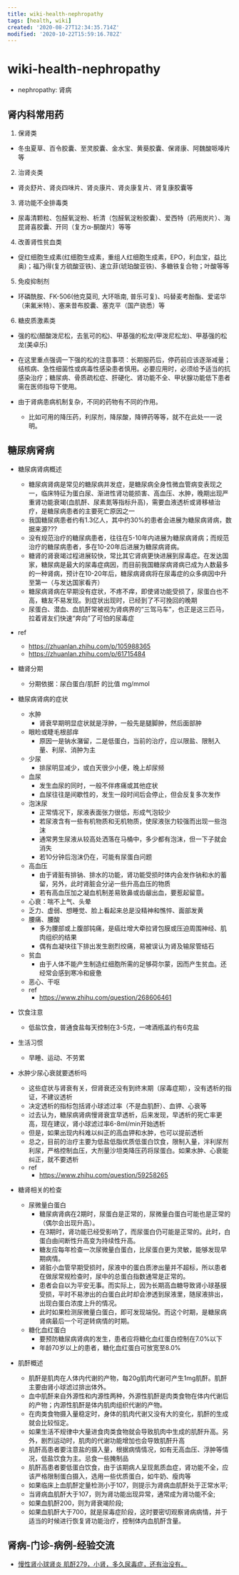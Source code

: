 ```yaml
---
title: wiki-health-nephropathy
tags: [health, wiki]
created: '2020-08-27T12:34:35.714Z'
modified: '2020-10-22T15:59:16.782Z'
---
```


# wiki-health-nephropathy

- nephropathy: 肾病

## 肾内科常用药

1. 保肾类
  - 冬虫夏草、百令胶囊、至灵胶囊、金水宝、黄葵胶囊、保肾康、阿魏酸哌嗪片等

2. 治肾炎类
  - 肾炎舒片、肾炎四味片、肾炎康片、肾炎康复片、肾复康胶囊等

3. 肾功能不全排毒类
  - 尿毒清颗粒、包醛氧淀粉、析清（包醛氧淀粉胶囊）、爱西特（药用炭片）、海昆肾喜胶囊、开同（复方α-酮酸片）等等

4. 改善肾性贫血类
  - 促红细胞生成素(红细胞生成素，重组人红细胞生成素，EPO，利血宝，益比奥)；福乃得(复方硫酸亚铁)、速立菲(琥珀酸亚铁)、多糖铁复合物；叶酸等等

5. 免疫抑制剂
  - 环磷酰胺、FK-506(他克莫司, 大环哌南, 普乐可复)、吗替麦考酚酯、爱诺华（来氟米特）、塞来昔布胶囊、塞克平（国产骁悉）等

6. 糖皮质激素类
  - 强的松(醋酸泼尼松，去氢可的松)、甲基强的松龙(甲泼尼松龙)、甲基强的松龙(美卓乐)
  - 在这里重点强调一下强的松的注意事项：长期服药后，停药前应该逐渐减量；结核病、急性细菌性或病毒性感染患者慎用。必要应用时，必须给予适当的抗感染治疗；糖尿病、骨质疏松症、肝硬化、肾功能不全、甲状腺功能低下患者需在医师指导下使用。

- 由于肾病患病机制复杂，不同的药物有不同的作用。
  - 比如可用的降压药，利尿剂，降尿酸，降钾药等等，就不在此处一一说明。

## 糖尿病肾病

- 糖尿病肾病概述
  - 糖尿病肾病是常见的糖尿病并发症，是糖尿病全身性微血管病变表现之一，临床特征为蛋白尿、渐进性肾功能损害、高血压、水肿，晚期出现严重肾功能衰竭(血肌酐、尿素氮等指标升高)，需要血液透析或肾移植治疗，是糖尿病患者的主要死亡原因之一
  - 我国糖尿病患者约有1.3亿人，其中约30%的患者会进展为糖尿病肾病，数据来源???
  - 没有规范治疗的糖尿病患者，往往在5-10年内进展为糖尿病肾病；而规范治疗的糖尿病患者，多在10-20年后进展为糖尿病肾病。
  - 糖肾的肾衰竭过程进展较快，常比其它肾病更快进展到尿毒症。在发达国家，糖尿病是最大的尿毒症病因，而目前我国糖尿病肾病已成为人数最多的一种肾病，预计在10-20年后，糖尿病肾病将在尿毒症的众多病因中升至第一（与发达国家看齐）
  - 糖尿病肾病在早期没有症状，不疼不痒，即使肾功能受损了，尿蛋白也不高，糖友不易发现。到症状出现时，已经到了不可挽回的晚期  
  - 尿蛋白、潜血、血肌酐常被视为肾病界的“三驾马车”，也正是这三匹马，拉着肾友们快速“奔向”了可怕的尿毒症
- ref
  - https://zhuanlan.zhihu.com/p/105988365
  - https://zhuanlan.zhihu.com/p/61715484

- 糖肾分期
  - 分期依据：尿白蛋白/肌酐 的比值 mg/mmol

- 糖尿病肾病的症状
  - 水肿
    - 肾衰早期明显症状就是浮肿，一般先是腿脚肿，然后面部肿
  - 眼睑或睫毛根部痒
    - 原因一是钠水潴留，二是低蛋白，当前的治疗，应以限盐、限制入量、利尿、消肿为主
  - 少尿
    - 排尿明显减少，或白天很少小便，晚上却尿频
  - 血尿
    - 发生血尿的同时，一般不伴疼痛或其他症状
    - 血尿往往是间歇性的，发生一段时间后会停止，但会反复多次发作
  - 泡沫尿
    - 正常情况下，尿液表面张力很低，形成气泡较少
    - 若尿液含有一些有机物质和无机物质，使尿液张力较强而出现一些泡沫
    - 通常男生尿液从较高处洒落在马桶中，多少都有泡沫，但一下子就会消失
    - 若10分钟后泡沫仍在，可能有尿蛋白问题
  - 高血压
    - 由于肾脏有排钠、排水的功能，肾功能受损时体内会发作钠和水的蓄留，另外，此时肾脏会分泌一些升高血压的物质
    - 若有高血压加之凝血机制差易致鼻或齿龈出血，要惹起留意。
  - 心衰：喘不上气、头晕
  - 乏力、虚弱、想睡觉、脸上看起来总是没精神和憔悴、面部发黄
  - 腰痛、腰酸
    - 多为腰部或上腹部钝痛，是癌灶增大牵拉肾包膜或压迫周围神经、肌肉组织的结果
    - 偶有血凝块往下排出发生剧烈绞痛，易被误认为肾及输尿管结石
  - 贫血
    - 由于人体不能产生制造红细胞所需的足够荷尔蒙，因而产生贫血。还经常会感到寒冷和疲惫
  - 恶心、干呕
  - ref
    - https://www.zhihu.com/question/268606461

- 饮食注意
  - 低盐饮食，普通食盐每天控制在3-5克，一啤酒瓶盖约有6克盐
- 生活习惯
  - 早睡、运动、不劳累

- 水肿少尿心衰就要透析吗
  - 这些症状与肾衰有关，但肾衰还没有到终末期（尿毒症期），没有透析的指证，不建议透析
  - 决定透析的指标包括肾小球滤过率（不是血肌酐）、血钾、心衰等
  - 过去认为，糖尿病肾病慢肾衰宜早透析，后来发现，早透析的死亡率更高，现在建议，肾小球滤过率6-8ml/min开始透析
  - 但是，如果出现内科难以纠正的高血钾和水肿，也可以提前透析
  - 总之，目前的治疗主要为低盐低脂优质低蛋白饮食，限制入量，泮利尿剂利尿，严格控制血压，大剂量沙坦类降压药将尿蛋白。如果水肿、心衰能纠正，就不要透析
  - ref 
    - https://www.zhihu.com/question/59258265

- 糖肾相关的检查
  - 尿微量白蛋白
    - 糖尿病肾病在2期时，尿蛋白是正常的，尿微量白蛋白可能也是正常的（偶尔会出现升高）。
    - 在3期时，肾功能已经受影响了，而尿蛋白仍可能是正常的。此时，白蛋白由间断性升高变为持续性升高。
    - 糖友应每年检查一次尿微量白蛋白，比尿蛋白更为灵敏，能够发现早期病情。
    - 肾脏小血管早期受损时，尿液中的蛋白质渗出量并不超标，所以患者在做尿常规检查时，尿中的总蛋白指数通常是正常的。
    - 患者会自以为平安无事。而实际上，因为长期高血糖导致肾小球基膜受损，平时不易渗出的白蛋白此时却会渗透到尿液里，随尿液排出，出现白蛋白浓度上升的情况。
    - 此时如果检测尿微量白蛋白，即可发现端倪。而这个时期，是糖尿病肾病最后一个可逆转病情的时期。
  - 糖化血红蛋白
    - 要预防糖尿病肾病的发生，患者应将糖化血红蛋白控制在7.0%以下
    - 年龄70岁以上的患者，糖化血红蛋白可放宽至8.0%

- 肌酐概述
  - 肌酐是肌肉在人体内代谢的产物，每20g肌肉代谢可产生1mg肌酐。肌酐主要由肾小球滤过排出体外。
  - 血中肌酐来自外源性和内源性两种，外源性肌酐是肉类食物在体内代谢后的产物；内源性肌酐是体内肌肉组织代谢的产物。
  - 在肉类食物摄入量稳定时，身体的肌肉代谢又没有大的变化，肌酐的生成就会比较恒定。
  - 如果生活不规律中大量进食肉类食物就会导致肌肉中生成的肌酐升高。另外，剧烈运动时，肌肉的代谢功能增加也会导致肌酐升高
  - 肌酐高患者要注意盐的摄入量，根据病情情况，如有无高血压、浮肿等情况，低盐饮食为主。忌食一些腌制品
  - 肌酐高患者要低蛋白饮食，由于该期病人呈现氮质血症，肾功能不全，应该严格限制蛋白摄入，选用一些优质蛋白，如牛奶、瘦肉等
  - 如果临床上血肌酐定量检测小于107，则提示为肾病血肌酐处于正常水平; 
  - 当肾病血肌酐大于107，则为肾功能出现异常，通常成为肾功能不全; 
  - 如果血肌酐200，则为肾衰竭阶段; 
  - 如果血肌酐大于700，就是尿毒症阶段，这时要密切观察肾病病情，并于适当的时候进行恢复肾功能治疗，控制体内血肌酐含量。

## 肾病-门诊-病例-经验交流

- [慢性肾小球肾炎 肌酐279，小肾，多久尿毒症，还有治没有。](https://www.haodf.com/doctorteam/flow_team_6465703513.htm)
